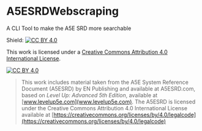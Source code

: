 # A5ESRDWebscraping
A CLI Tool to make the A5E SRD more searchable

Shield: [![CC BY 4.0][cc-by-shield]][cc-by]

This work is licensed under a
[Creative Commons Attribution 4.0 International License][cc-by].

[![CC BY 4.0][cc-by-image]][cc-by]

[cc-by]: http://creativecommons.org/licenses/by/4.0/
[cc-by-image]: https://i.creativecommons.org/l/by/4.0/88x31.png
[cc-by-shield]: https://img.shields.io/badge/License-CC%20BY%204.0-lightgrey.svg

>This work includes material taken from the A5E System
>Reference Document (A5ESRD) by EN Publishing and
>available at A5ESRD.com, based on _Level Up: Advanced 5th_
>_Edition_, available at [www.levelup5e.com](www.levelup5e.com). The A5ESRD is
>licensed under the Creative Commons Attribution 4.0
>International License available at
>[https://creativecommons.org/licenses/by/4.0/legalcode](https://creativecommons.org/licenses/by/4.0/legalcode)

